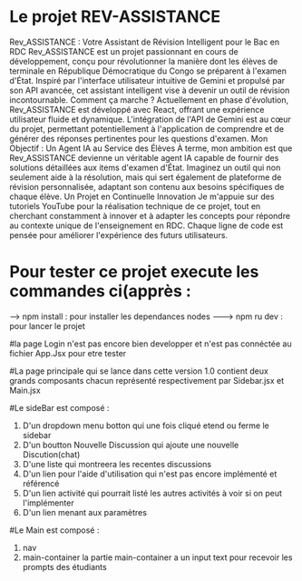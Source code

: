 # Le projet REV-ASSISTANCE 

Rev_ASSISTANCE : Votre Assistant de Révision Intelligent pour le Bac en RDC
Rev_ASSISTANCE est un projet passionnant en cours de développement, conçu pour révolutionner la manière dont les élèves de terminale en République Démocratique du Congo se préparent à l'examen d'État. Inspiré par l'interface utilisateur intuitive de Gemini et propulsé par son API avancée, cet assistant intelligent vise à devenir un outil de révision incontournable.
Comment ça marche ?
Actuellement en phase d'évolution, Rev_ASSISTANCE est développé avec React, offrant une expérience utilisateur fluide et dynamique. L'intégration de l'API de Gemini est au cœur du projet, permettant potentiellement à l'application de comprendre et de générer des réponses pertinentes pour les questions d'examen.
Mon Objectif : Un Agent IA au Service des Élèves
À terme, mon ambition est que Rev_ASSISTANCE devienne un véritable agent IA capable de fournir des solutions détaillées aux items d'examen d'État. Imaginez un outil qui non seulement aide à la résolution, mais qui sert également de plateforme de révision personnalisée, adaptant son contenu aux besoins spécifiques de chaque élève.
Un Projet en Continuelle Innovation
Je m'appuie sur des tutoriels YouTube pour la réalisation technique de ce projet, tout en cherchant constamment à innover et à adapter les concepts pour répondre au contexte unique de l'enseignement en RDC. Chaque ligne de code est pensée pour améliorer l'expérience des futurs utilisateurs.


# Pour tester ce projet execute les commandes ci(apprès : 
 --> npm install  : pour installer les dependances nodes
 ---> npm ru dev : pour lancer le projet
 

#la page Login n'est pas encore bien developper et n'est pas connéctée au fichier App.Jsx pour etre tester

#La page principale qui se lance dans cette version 1.0 contient deux grands composants chacun représenté respectivement par Sidebar.jsx et Main.jsx

#Le sideBar est composé :
1. D'un dropdown menu botton qui une fois cliqué etend ou ferme le sidebar
2. D'un boutton Nouvelle Discussion qui ajoute une nouvelle Discution(chat)
3. D'une liste qui montreera les recentes discussions 
4. D'un lien pour l'aide d'utilisation qui n'est pas encore implémenté et référencé
5. D'un lien activité qui pourrait listé les autres activités à voir si on peut l'implémenter
6. D'un lien menant aux paramètres

#Le Main est composé :

1. nav
2. main-container
 la partie main-container a un input text pour recevoir les prompts des étudiants


